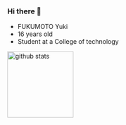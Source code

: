 ### Hi there 👋
- FUKUMOTO Yuki
- 16 years old
- Student at a College of technology
<p> 
  <img alt="github stats" height="150px" src="https://github-readme-stats.vercel.app/api?username=rk76feWF&count_private=true&show_icons=true&show_icons=true" />
</p>
